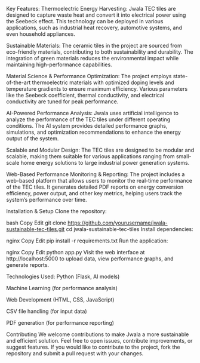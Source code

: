 Key Features:
Thermoelectric Energy Harvesting:
Jwala TEC tiles are designed to capture waste heat and convert it into electrical power using the Seebeck effect. This technology can be deployed in various applications, such as industrial heat recovery, automotive systems, and even household appliances.

Sustainable Materials:
The ceramic tiles in the project are sourced from eco-friendly materials, contributing to both sustainability and durability. The integration of green materials reduces the environmental impact while maintaining high-performance capabilities.

Material Science & Performance Optimization:
The project employs state-of-the-art thermoelectric materials with optimized doping levels and temperature gradients to ensure maximum efficiency. Various parameters like the Seebeck coefficient, thermal conductivity, and electrical conductivity are tuned for peak performance.

AI-Powered Performance Analysis:
Jwala uses artificial intelligence to analyze the performance of the TEC tiles under different operating conditions. The AI system provides detailed performance graphs, simulations, and optimization recommendations to enhance the energy output of the system.

Scalable and Modular Design:
The TEC tiles are designed to be modular and scalable, making them suitable for various applications ranging from small-scale home energy solutions to large industrial power generation systems.

Web-Based Performance Monitoring & Reporting:
The project includes a web-based platform that allows users to monitor the real-time performance of the TEC tiles. It generates detailed PDF reports on energy conversion efficiency, power output, and other key metrics, helping users track the system’s performance over time.

Installation & Setup
Clone the repository:

bash
Copy
Edit
git clone https://github.com/yourusername/jwala-sustainable-tec-tiles.git
cd jwala-sustainable-tec-tiles
Install dependencies:

nginx
Copy
Edit
pip install -r requirements.txt
Run the application:

nginx
Copy
Edit
python app.py
Visit the web interface at http://localhost:5000 to upload data, view performance graphs, and generate reports.

Technologies Used:
Python (Flask, AI models)

Machine Learning (for performance analysis)

Web Development (HTML, CSS, JavaScript)

CSV file handling (for input data)

PDF generation (for performance reporting)

Contributing
We welcome contributions to make Jwala a more sustainable and efficient solution. Feel free to open issues, contribute improvements, or suggest features. If you would like to contribute to the project, fork the repository and submit a pull request with your changes.

